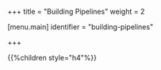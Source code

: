 +++
title = "Building Pipelines"
weight = 2

[menu.main]
identifier = "building-pipelines"

+++

{{%children style="h4"%}}

